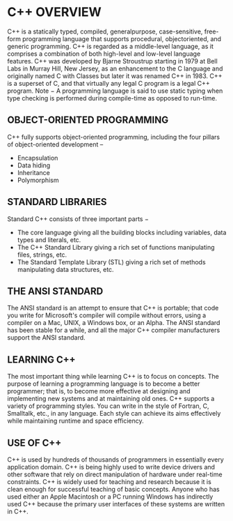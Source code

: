 # C++ OVERVIEW
C++ is a statically typed, compiled, generalpurpose, case-sensitive, free-form programming language that supports procedural, objectoriented, and generic programming.
C++ is regarded as a middle-level language, as it comprises a combination of both high-level and low-level language features.
C++ was developed by Bjarne Stroustrup starting in 1979 at Bell Labs in Murray Hill, New Jersey, as an enhancement to the C language and originally named C with Classes but later it was renamed C++ in 1983.
C++ is a superset of C, and that virtually any legal C program is a legal C++ program.
Note − A programming language is said to use static typing when type checking is performed during compile-time as opposed to run-time.
## OBJECT-ORIENTED PROGRAMMING
C++ fully supports object-oriented programming,
including the four pillars of object-oriented
development –
* Encapsulation
* Data hiding
* Inheritance
* Polymorphism
## STANDARD LIBRARIES
Standard C++ consists of three important parts −
* The core language giving all the building
blocks including variables, data types and
literals, etc.
* The C++ Standard Library giving a rich set
of functions manipulating files, strings,
etc.
* The Standard Template Library (STL) giving
a rich set of methods manipulating data
structures, etc.
## THE ANSI STANDARD
The ANSI standard is an attempt to ensure that C++
is portable; that code you write for Microsoft's
compiler will compile without errors, using a
compiler on a Mac, UNIX, a Windows box, or an
Alpha.
The ANSI standard has been stable for a while, and
all the major C++ compiler manufacturers support
the ANSI standard.
## LEARNING C++
The most important thing while learning C++ is to
focus on concepts.
The purpose of learning a programming language is
to become a better programmer; that is, to become
more effective at designing and implementing new
systems and at maintaining old ones.
C++ supports a variety of programming styles. You
can write in the style of Fortran, C, Smalltalk, etc.,
in any language. Each style can achieve its aims
effectively while maintaining runtime and space
efficiency.
## USE OF C++
C++ is used by hundreds of thousands of
programmers in essentially every application
domain.
C++ is being highly used to write device drivers and
other software that rely on direct manipulation of
hardware under real-time constraints.
C++ is widely used for teaching and research
because it is clean enough for successful teaching
of basic concepts.
Anyone who has used either an Apple Macintosh or
a PC running Windows has indirectly used C++
because the primary user interfaces of these
systems are written in C++.